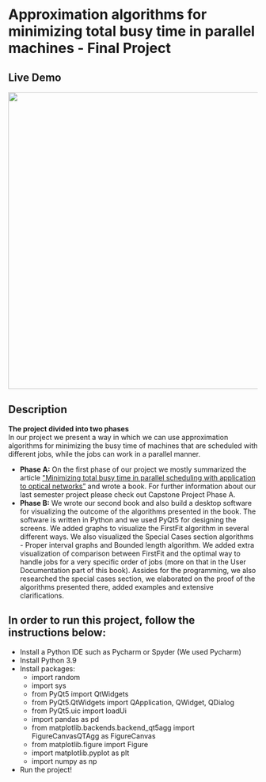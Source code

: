 # Approximation algorithms for minimizing total busy time in parallel machines - Final Project
## Live Demo
<img width="600" src="https://github.com/akamary/FinalProject/blob/master/MyGIF.gif">

## Description
**The project divided into two phases**  
In our project we present a way in which we can use approximation algorithms for minimizing the busy time of machines that are scheduled with different jobs, while the jobs can work in a parallel manner. 
* **Phase A:**
On the first phase of our project we mostly summarized the article ["Minimizing total busy time in parallel scheduling with application to optical networks”](https://cs.idc.ac.il/~tami/Papers/IPDPS09.pdf) and wrote a book. For further information about our last semester project please check out Capstone Project Phase A.  
* **Phase B:** We wrote our second book and also build a desktop software for visualizing the outcome of the algorithms presented in the book. The software is written in Python and we used PyQt5 for designing the screens. We added graphs to visualize the FirstFit algorithm in several different ways. We also visualized the Special Cases section algorithms - Proper interval graphs and Bounded length algorithm. We added extra visualization of comparison between FirstFit and the optimal way to handle jobs for a very specific order of jobs (more on that in the User Documentation part of this book). Assides for the programming, we also researched the special cases section, we elaborated on the proof of the algorithms presented there, added examples and extensive clarifications. 


## In order to run this project, follow the instructions below:

* Install a Python IDE such as Pycharm or Spyder (We used Pycharm)
* Install Python 3.9
* Install packages: 
    * import random
    * import sys
    * from PyQt5 import QtWidgets
    * from PyQt5.QtWidgets import QApplication, QWidget, QDialog
    * from PyQt5.uic import loadUi
    * import pandas as pd
    * from matplotlib.backends.backend_qt5agg import FigureCanvasQTAgg as FigureCanvas
    * from matplotlib.figure import Figure
    * import matplotlib.pyplot as plt
    * import numpy as np
* Run the project!
